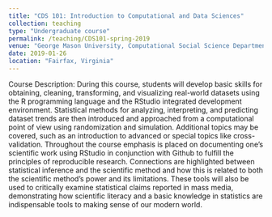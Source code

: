 ```yaml
---
title: "CDS 101: Introduction to Computational and Data Sciences"
collection: teaching
type: "Undergraduate course"
permalink: /teaching/CDS101-spring-2019
venue: "George Mason University, Computational Social Science Department"
date: 2019-01-26
location: "Fairfax, Virginia"
---
```


Course Description: During this course, students will develop basic skills for obtaining, cleaning, transforming, and visualizing real-world datasets using the R programming language and the RStudio integrated development environment. Statistical methods for analyzing, interpreting, and predicting dataset trends are then introduced and approached from a computational point of view using randomization and simulation. Additional topics may be covered, such as an introduction to advanced or special topics like cross-validation. Throughout the course emphasis is placed on documenting one’s scientific work using RStudio in conjunction with Github to fulfill the principles of reproducible research. Connections are highlighted between statistical inference and the scientific method and how this is related to both the scientific method’s power and its limitations. These tools will also be used to critically examine statistical claims reported in mass media, demonstrating how scientific literacy and a basic knowledge in statistics are indispensable tools to making sense of our modern world.
